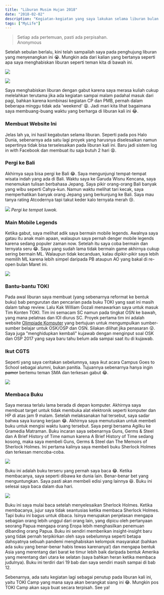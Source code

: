 ```yaml
---
title: "Liburan Musim Hujan 2018"
date: "2018-02-02"
description: "Kegiatan-kegiatan yang saya lakukan selama liburan bulan Januari 2018."
tags: ["MyLife"]
---
```


<blockquote class="blockquote">
  <span class="mb-0">Setiap ada pertemuan, pasti ada perpisahan.</span>
  <footer class="blockquote-footer text-right">Anonymous</footer>
</blockquote>

Setelah sebulan berlalu, kini telah sampailah saya pada penghujung liburan yang menyenangkan ini :sob:. Mungkin ada dari kalian yang bertanya seperti apa saya menghabiskan liburan seperti teman kita di bawah ini.

![](magang-nanya.png)

![](meme/magang-neraka.jpg)

Saya menghabiskan liburan dengan gabut karena saya merasa kuliah cukup melelahkan terutama jika ada kegiatan sampai malam padahal masuk dari pagi, bahkan karena kombinasi kegiatan CP dan PMB, pernah dalam beberapa minggu tidak ada 'weekend' :weary:. Jadi mari kita lihat bagaimana saya membuang-buang waktu yang berharga di liburan kali ini :joy:.

### Membuat Website Ini
Jelas lah ya, ini hasil kegabutan selama liburan. Seperti pada pos Halo Dunia, sebenarnya ada satu lagi proyek yang harusnya diselesaikan namun sepertinya tidak bisa terselesaikan pada liburan kali ini. Baru jadi sistem log in with Facebook dan membuat itu saja butuh 2 hari :weary:.

### Pergi ke Bali
Akhirnya saya bisa pergi ke Bali :joy:. Saya mengunjungi tempat-tempat wisata indah yang ada di Bali. Waktu saya ke Garuda Wisnu Kencana, saya menemukan tulisan berbahasa Jepang. Saya pikir orang-orang Bali banyak yang wibu seperti Cahya-kun. Namun waktu melihat tari kecak, saya memperhatikan banyak orang Jepang yang berkunjung ke Bali. Saya mau tanya rating Atcodernya tapi takut keder kalo ternyata merah :cry:.

![](luwak.jpg)
*Pergi ke tempat luwak.*

### Main Mobile Legends
Ketika gabut, saya melihat adik saya bermain mobile legends. Awalnya saya gatau itu anak main apaan, walaupun saya pernah denger mobile legends karena sedang populer zaman now. Setelah itu saya coba bermain dan ternyata seru :joy:. Saya yang sudah lama tidak bermain game akhirnya cukup sering bermain ML. Walaupun tidak kecanduan, kalau dipikir-pikir saya lebih memilih ML karena lebih simpel daripada PB ataupun AO yang bakal di re-open bulan Maret ini.

![](ml.png)

### Bantu-bantu TOKI
Pada awal liburan saya membuat (yang sebenarnya reformat ke bentuk buku) bab pengurutan dan pencarian pada buku TOKI yang saat ini masih dalam tahap review. Lalu Kak William Gozali menawarkan saya untuk masuk Tim Konten TOKI. Tim ini semacam SC namun pada tingkat OSN ke bawah, yang mana pelatnas dan IOI diurus SC. Proyek pertama tim ini adalah website [Olimpiade Komputer](http://olimpiade-komputer.ia-toki.org) yang bertujuan untuk mengumpulkan sumber-sumber belajar untuk OSK/OSP dan OSN. Silakan dilihat jika penasaran :stuck_out_tongue_winking_eye:. Saya juga "menghidupkan kembali" kujawab dengan menginput soal OSK dan OSP 2017 yang saya baru tahu belum ada sampai saat itu di kujawab.

### Ikut CGTS
Seperti yang saya ceritakan sebelumnya, saya ikut acara Campus Goes to School sebagai alumni, bukan panitia. Tujuannya sebenarnya hanya ingin ~~pamer~~ bertemu teman SMA dan terkesan gabut :joy:.

![](cgts.jpg)

### Membaca Buku
Saya merasa terlalu lama berada di depan komputer. Akhirnya saya membuat target untuk tidak membuka alat elektronik seperti komputer dan HP di atas jam 9 malam. Setelah melaksanakan hal tersebut, saya sadar bahwa saya kurang kerjaan :joy:. Akhirnya saya memutuskan untuk membeli buku untuk mengisi waktu luang tersebut. Saya pergi bersama Agilku ke Gramedia Matraman. Buku incaran saya sebenarnya Guns, Germs & Steel dan A Brief History of Time namun karena A Brief History of Time sedang kosong, maka saya membeli Guns, Germs & Steel dan The Memoirs of Sherlock Holmes. Ini pertama kalinya saya membeli buku Sherlock Holmes dan terkesan mencoba-coba.

![](sherlock.jpg)

Buku ini adalah buku terseru yang pernah saya baca :joy:. Ketika membacanya, saya seperti dibawa ke dunia lain. Benar-benar bet yang menguntungkan. Saya pasti akan membeli edisi yang lainnya :laughing:. Buku ini selesai saya baca dalam dua hari.

![](ggs.jpg)

Buku ini saya mulai baca setelah menyelesaikan Sherlock Holmes. Ketika membacanya, jujur saya tidak seantusias ketika membaca Sherlock Holmes. Tapi buku ini bagus untuk dibaca. Isinya merupakan penjelasan mengapa sebagian orang lebih unggul dari orang lain, yang dipicu oleh pertanyaan seorang Papua mengapa orang Eropa lebih menghasilkan penemuan dibanding orang Papua. Buku ini sendiri memberikan insight-insight baru yang tidak pernah terpikirkan oleh saya sebelumnya seperti betapa dahsyatnya sebuah pandemi menghabiskan kelompok masyarakat (bahkan ada suku yang benar-benar habis tewas karenanya!) dan mengapa bentuk Asia yang merentang dari barat ke timur lebih baik daripada bentuk Amerika yang merentang dari utara ke selatan (saya bahkan heran ketika membaca judulnya). Buku ini terdiri dari 19 bab dan saya sendiri masih sampai di bab 12.

Sebenarnya, ada satu kegiatan lagi sebagai penutup pada liburan kali ini, yaitu TOKI Camp yang mana saya akan berangkat siang ini :joy:. Mungkin pos TOKI Camp akan saya buat secara terpisah. See ya!
